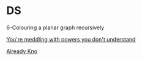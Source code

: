 
# DS

6-Colouring a planar graph recursively

[You're meddling with powers you don't understand](https://tenor.com/view/beetlejuice-understand-lafuddyduddy-ted-meddling-gif-17925726)

[Already Kno](https://tenor.com/view/already-already-know-obama-meme-gif-9664264)

